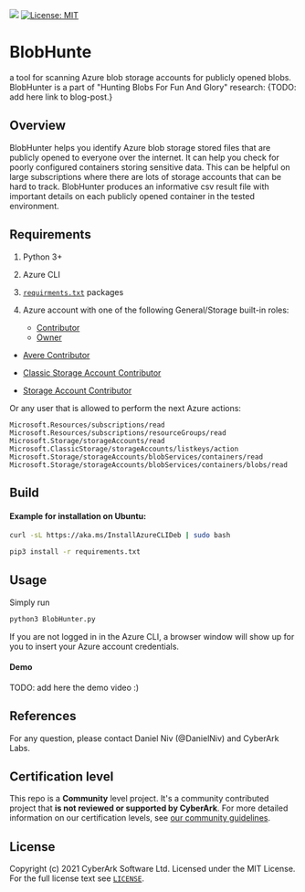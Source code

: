 ![](https://img.shields.io/badge/Certification%20Level-Community-28A745?link=https://github.com/cyberark/community/blob/master/Conjur/conventions/certification-levels.md) [![License: MIT](https://img.shields.io/badge/License-MIT-yellow.svg)](https://opensource.org/licenses/MIT)

# BlobHunte

a tool for scanning Azure blob storage accounts for publicly opened blobs.
BlobHunter is a part of  "Hunting Blobs For Fun And Glory" research: {TODO: add here link to blog-post.}

## Overview

BlobHunter helps you identify Azure blob storage stored files that are publicly opened to everyone over the internet.
It can help you check for poorly configured containers storing sensitive data.
This can be helpful on large subscriptions where there are lots of storage accounts that can be hard to track.
BlobHunter produces an informative csv result file with important details on each publicly opened container in the tested environment.

## Requirements

1. Python 3+

2. Azure CLI

3. [`requirments.txt`](requirments.txt) packages

4. Azure account with one of the following General/Storage built-in roles:

   -	[Contributor](https://docs.microsoft.com/en-us/azure/role-based-access-control/built-in-roles#contributor)
   -	[Owner](https://docs.microsoft.com/en-us/azure/role-based-access-control/built-in-roles#owner)
-	[Avere Contributor](https://docs.microsoft.com/en-us/azure/role-based-access-control/built-in-roles#avere-contributor)
   
   -	[Classic Storage Account Contributor](https://docs.microsoft.com/en-us/azure/role-based-access-control/built-in-roles#classic-storage-account-contributor)
-	[Storage Account Contributor](https://docs.microsoft.com/en-us/azure/role-based-access-control/built-in-roles#storage-account-contributor)
   
   Or any user that is allowed to perform the next Azure actions:
   
   ```
   Microsoft.Resources/subscriptions/read
   Microsoft.Resources/subscriptions/resourceGroups/read
   Microsoft.Storage/storageAccounts/read
   Microsoft.ClassicStorage/storageAccounts/listkeys/action
   Microsoft.Storage/storageAccounts/blobServices/containers/read
   Microsoft.Storage/storageAccounts/blobServices/containers/blobs/read
   ```

## Build

#### Example for installation on Ubuntu:

```bash
curl -sL https://aka.ms/InstallAzureCLIDeb | sudo bash
```

```bash
pip3 install -r requirements.txt
```

## Usage 

Simply run 

```python
python3 BlobHunter.py
```

If you are not logged in in the Azure CLI, a browser window will show up for you to insert your Azure account credentials.

#### Demo

TODO: add here the demo video :)

## References

For any question, please contact Daniel Niv (@DanielNiv) and CyberArk Labs.

## Certification level

This repo is a **Community** level project. It's a community contributed project that **is not reviewed or supported
by CyberArk**. For more detailed information on our certification levels, see [our community guidelines](https://github.com/cyberark/community/blob/master/Conjur/conventions/certification-levels.md#community).

## License

Copyright (c) 2021 CyberArk Software Ltd.
Licensed under the MIT License. 
For the full license text see [`LICENSE`](LICENSE).

